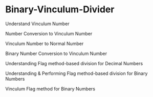 # Binary-Vinculum-Divider
Understand Vinculum Number

Number Conversion to Vinculum Number

Vinculum Number to Normal Number

Binary Number Conversion to Vinculum Number

Understanding Flag method-based division for Decimal Numbers

Understanding & Performing Flag method-based division for Binary Numbers

Vinculum Flag method for Binary Numbers
